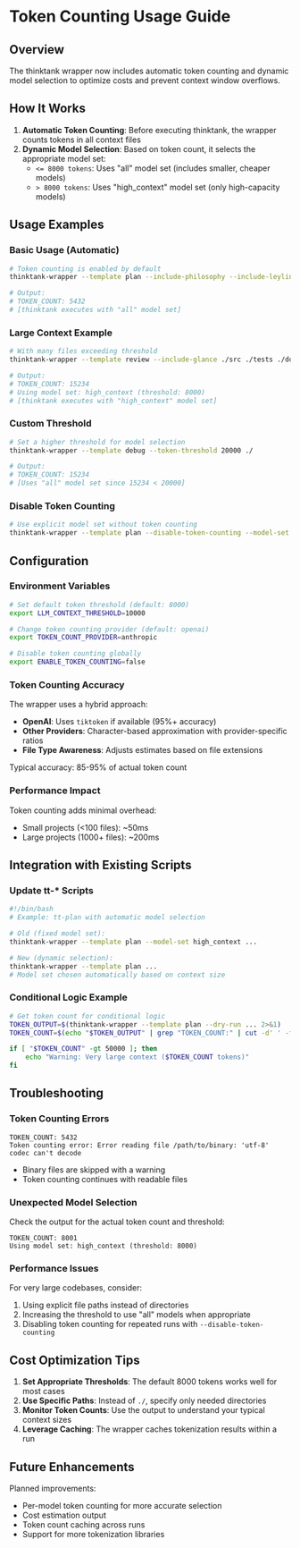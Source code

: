 # Token Counting Usage Guide

## Overview

The thinktank wrapper now includes automatic token counting and dynamic model selection to optimize costs and prevent context window overflows.

## How It Works

1. **Automatic Token Counting**: Before executing thinktank, the wrapper counts tokens in all context files
2. **Dynamic Model Selection**: Based on token count, it selects the appropriate model set:
   - `<= 8000 tokens`: Uses "all" model set (includes smaller, cheaper models)
   - `> 8000 tokens`: Uses "high_context" model set (only high-capacity models)

## Usage Examples

### Basic Usage (Automatic)
```bash
# Token counting is enabled by default
thinktank-wrapper --template plan --include-philosophy --include-leyline ./

# Output:
# TOKEN_COUNT: 5432
# [thinktank executes with "all" model set]
```

### Large Context Example
```bash
# With many files exceeding threshold
thinktank-wrapper --template review --include-glance ./src ./tests ./docs

# Output:
# TOKEN_COUNT: 15234
# Using model set: high_context (threshold: 8000)
# [thinktank executes with "high_context" model set]
```

### Custom Threshold
```bash
# Set a higher threshold for model selection
thinktank-wrapper --template debug --token-threshold 20000 ./

# Output:
# TOKEN_COUNT: 15234
# [Uses "all" model set since 15234 < 20000]
```

### Disable Token Counting
```bash
# Use explicit model set without token counting
thinktank-wrapper --template plan --disable-token-counting --model-set high_context ./
```

## Configuration

### Environment Variables

```bash
# Set default token threshold (default: 8000)
export LLM_CONTEXT_THRESHOLD=10000

# Change token counting provider (default: openai)
export TOKEN_COUNT_PROVIDER=anthropic

# Disable token counting globally
export ENABLE_TOKEN_COUNTING=false
```

### Token Counting Accuracy

The wrapper uses a hybrid approach:
- **OpenAI**: Uses `tiktoken` if available (95%+ accuracy)
- **Other Providers**: Character-based approximation with provider-specific ratios
- **File Type Awareness**: Adjusts estimates based on file extensions

Typical accuracy: 85-95% of actual token count

### Performance Impact

Token counting adds minimal overhead:
- Small projects (<100 files): ~50ms
- Large projects (1000+ files): ~200ms

## Integration with Existing Scripts

### Update tt-* Scripts
```bash
#!/bin/bash
# Example: tt-plan with automatic model selection

# Old (fixed model set):
thinktank-wrapper --template plan --model-set high_context ...

# New (dynamic selection):
thinktank-wrapper --template plan ...
# Model set chosen automatically based on context size
```

### Conditional Logic Example
```bash
# Get token count for conditional logic
TOKEN_OUTPUT=$(thinktank-wrapper --template plan --dry-run ... 2>&1)
TOKEN_COUNT=$(echo "$TOKEN_OUTPUT" | grep "TOKEN_COUNT:" | cut -d' ' -f2)

if [ "$TOKEN_COUNT" -gt 50000 ]; then
    echo "Warning: Very large context ($TOKEN_COUNT tokens)"
fi
```

## Troubleshooting

### Token Counting Errors
```
TOKEN_COUNT: 5432
Token counting error: Error reading file /path/to/binary: 'utf-8' codec can't decode
```
- Binary files are skipped with a warning
- Token counting continues with readable files

### Unexpected Model Selection
Check the output for the actual token count and threshold:
```
TOKEN_COUNT: 8001
Using model set: high_context (threshold: 8000)
```

### Performance Issues
For very large codebases, consider:
1. Using explicit file paths instead of directories
2. Increasing the threshold to use "all" models when appropriate
3. Disabling token counting for repeated runs with `--disable-token-counting`

## Cost Optimization Tips

1. **Set Appropriate Thresholds**: The default 8000 tokens works well for most cases
2. **Use Specific Paths**: Instead of `./`, specify only needed directories
3. **Monitor Token Counts**: Use the output to understand your typical context sizes
4. **Leverage Caching**: The wrapper caches tokenization results within a run

## Future Enhancements

Planned improvements:
- Per-model token counting for more accurate selection
- Cost estimation output
- Token count caching across runs
- Support for more tokenization libraries